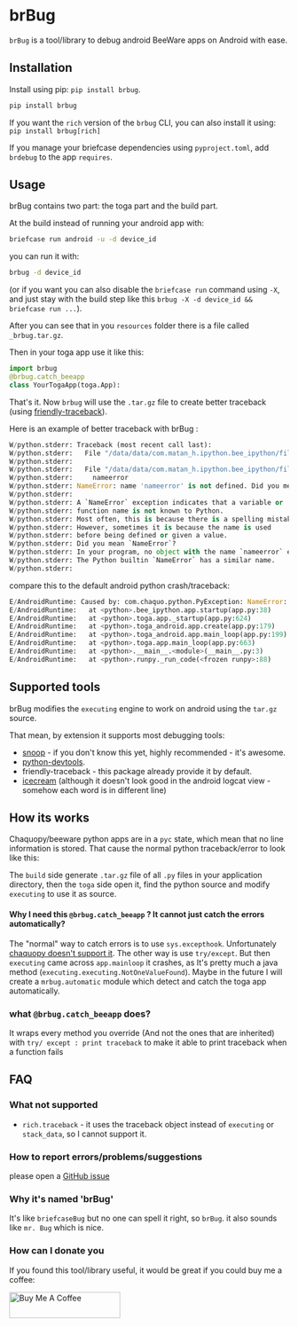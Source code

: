 # brBug

`brBug` is a tool/library to debug android BeeWare apps on Android with ease.

## Installation
Install using pip: `pip install brbug`.
```bash
pip install brbug
```
If you want the `rich` version of the `brbug` CLI, you can also install it using: `pip install brbug[rich]`

If you manage your briefcase dependencies using `pyproject.toml`, add `brdebug` to the app `requires`.

## Usage

brBug contains two part: the toga part and the build part.

At the build instead of running your android app with:

```bash
briefcase run android -u -d device_id
```

you can run it with:

```bash
brbug -d device_id
```

(or if you want you can also disable the `briefcase run` command using `-X`, and just stay with the build step like this `brbug -X -d device_id && briefcase run ...`).

After you can see that in you `resources` folder there is a file called `_brbug.tar.gz`. 

Then in your toga app use it like this:

```python
import brbug
@brbug.catch_beeapp
class YourTogaApp(toga.App):
```

That's it.
Now `brbug` will use the `.tar.gz` file to create better traceback (using [friendly-traceback](https://friendly-traceback.github.io/docs/index.html)).

Here is an example of better traceback with brBug :

```python
W/python.stderr: Traceback (most recent call last):
W/python.stderr:   File "/data/data/com.matan_h.ipython.bee_ipython/files/chaquopy/AssetFinder/requirements/brbug/brbug.py", line 146, in wrapper
W/python.stderr:     
W/python.stderr:   File "/data/data/com.matan_h.ipython.bee_ipython/files/chaquopy/AssetFinder/app/bee_ipython/app.py", line 38, in startup
W/python.stderr:     nameerror
W/python.stderr: NameError: name 'nameerror' is not defined. Did you mean: 'NameError'?
W/python.stderr: 
W/python.stderr: A `NameError` exception indicates that a variable or
W/python.stderr: function name is not known to Python.
W/python.stderr: Most often, this is because there is a spelling mistake.
W/python.stderr: However, sometimes it is because the name is used
W/python.stderr: before being defined or given a value.
W/python.stderr: Did you mean `NameError`?
W/python.stderr: In your program, no object with the name `nameerror` exists.
W/python.stderr: The Python builtin `NameError` has a similar name.
W/python.stderr: 
```

compare this to the default android python crash/traceback:

```python
E/AndroidRuntime: Caused by: com.chaquo.python.PyException: NameError: name 'nameerror' is not defined
E/AndroidRuntime:   at <python>.bee_ipython.app.startup(app.py:38)
E/AndroidRuntime:   at <python>.toga.app._startup(app.py:624)
E/AndroidRuntime:   at <python>.toga_android.app.create(app.py:179)
E/AndroidRuntime:   at <python>.toga_android.app.main_loop(app.py:199)
E/AndroidRuntime:   at <python>.toga.app.main_loop(app.py:663)
E/AndroidRuntime:   at <python>.__main__.<module>(__main__.py:3)
E/AndroidRuntime:   at <python>.runpy._run_code(<frozen runpy>:88)
```

## Supported tools

brBug modifies the `executing` engine to work on android using the `tar.gz` source. 

That mean, by extension it supports most debugging tools:

* [snoop](https://github.com/alexmojaki/snoop) - if you don't know this yet, highly recommended - it's awesome.
* [python-devtools](https://github.com/samuelcolvin/python-devtools). 
* friendly-traceback - this package already provide it by default.
* [icecream](https://github.com/gruns/icecream) (although it doesn't look good in the android logcat view - somehow each word is in different line)

## How its works

Chaquopy/beeware python apps are in a `pyc` state, which mean that no line information is stored.
 That cause the normal python traceback/error to look like this:

The `build` side generate `.tar.gz` file of all `.py` files in your application directory, then the `toga` side open it, find the python source and modify `executing` to use it as source. 

#### Why I need this `@brbug.catch_beeapp` ? It cannot just catch the errors automatically?

The "normal" way to catch errors is to use `sys.excepthook`. Unfortunately [chaquopy doesn't support it](https://github.com/chaquo/chaquopy/issues/1053). The other way is use `try/except`. But then `executing` came across `app.mainloop` it crashes, as It's pretty much a java method (`executing.executing.NotOneValueFound`). Maybe in the future I will create a `mrbug.automatic` module which detect and catch the toga app automatically. 
### what `@brbug.catch_beeapp` does?
It wraps every method you override (And not the ones that are inherited) with `try/ except : print traceback` to make it able to print traceback when a function fails

## FAQ
### What not supported

* `rich.traceback` - it uses the traceback object instead of `executing` or `stack_data`, so I cannot support it. 

### How to report errors/problems/suggestions

please open a [GitHub issue](https://github.com/matan-h/brbug/issues)

### Why it's named 'brBug'

It's like `briefcaseBug` but no one can spell it right, so `brBug`. 
it also sounds like `mr. Bug` which is nice.

### How can I donate you

If you found this tool/library useful, it would be great if you could buy me a coffee:

<a href="https://www.buymeacoffee.com/matanh" target="_blank"><img src="https://cdn.buymeacoffee.com/buttons/default-blue.png" alt="Buy Me A Coffee" height="47" width="200"></a>